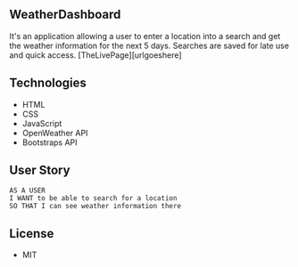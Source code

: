 
## WeatherDashboard
It's an application allowing a user to enter a location into a search and get the weather information for the next 5 days. Searches are saved for late use and quick access.
[TheLivePage][urlgoeshere]

## Technologies
* HTML
* CSS
* JavaScript
* OpenWeather API
* Bootstraps API

## User Story
```
AS A USER
I WANT to be able to search for a location
SO THAT I can see weather information there
```
## License
* MIT